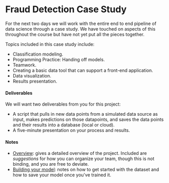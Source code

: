 # Fraud Detection Case Study

For the next two days we will work with the entire end to end pipeline of data science through a case study.  We have touched on aspects of this throughout the course but have not yet put all the pieces together.

Topics included in this case study include:
* Classification modeling.
* Programming Practice: Handing off models. 
* Teamwork.
* Creating a basic data tool that can support a front-end application.
* Data visualization.
* Results presentation.

#### Deliverables

We will want two deliverables from you for this project:

*  A script that pulls in new data points from a simulated data source as input, makes predictions on those datapoints, and saves the data points and their results into a database (local or cloud). 
* A five-minute presentation on your process and results. 

#### Notes

* [Overview](overview.md): gives a detailed overview of the project.  Included are *suggestions* for how you can organize your team, though this is not binding, and you are free to deviate.
* [Building your model](model_notes.md): notes on how to get started with the dataset and how to save your model once you've trained it.
